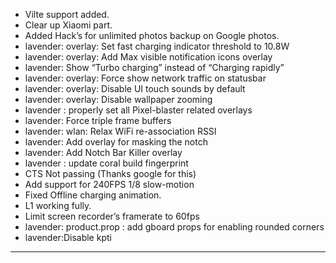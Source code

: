 * Vilte support added.
* Clear up Xiaomi part.
* Added Hack’s for unlimited photos backup on Google photos.
* lavender: overlay: Set fast charging indicator threshold to 10.8W
* lavender: overlay: Add Max visible notification icons overlay
* lavender: Show “Turbo charging” instead of “Charging rapidly”
* lavender: overlay: Force show network traffic on statusbar
* lavender: overlay: Disable UI touch sounds by default
* lavender: overlay: Disable wallpaper zooming
* lavender : properly set all Pixel-blaster related overlays
* lavender: Force triple frame buffers
* lavender: wlan: Relax WiFi re-association RSSI
* lavender: Add overlay for masking the notch
* lavender: Add Notch Bar Killer overlay
* lavender : update coral build fingerprint
* CTS Not passing (Thanks google for this)
* Add support for 240FPS 1/8 slow-motion
* Fixed Offline charging animation.
* L1 working fully.
* Limit screen recorder’s framerate to 60fps
* lavender: product.prop : add gboard props for enabling rounded corners 
* lavender:Disable kpti

----------------------------------------------------------

